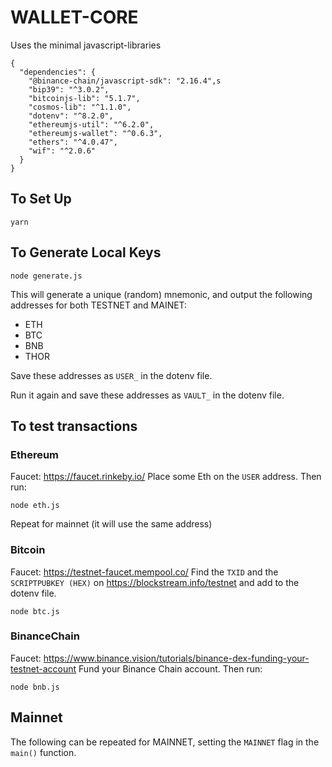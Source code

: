 # WALLET-CORE

Uses the minimal javascript-libraries

```
{
  "dependencies": {
    "@binance-chain/javascript-sdk": "2.16.4",s
    "bip39": "^3.0.2",
    "bitcoinjs-lib": "5.1.7",
    "cosmos-lib": "^1.1.0",
    "dotenv": "^8.2.0",
    "ethereumjs-util": "^6.2.0",
    "ethereumjs-wallet": "^0.6.3",
    "ethers": "^4.0.47",
    "wif": "^2.0.6"
  }
}
```

## To Set Up

```
yarn
```

## To Generate Local Keys

```
node generate.js
```

This will generate a unique (random) mnemonic, and output the following addresses for both TESTNET and MAINET:

* ETH
* BTC
* BNB
* THOR

Save these addresses as `USER_` in the dotenv file. 

Run it again and save these addresses as `VAULT_` in the dotenv file. 

## To test transactions

### Ethereum
Faucet: https://faucet.rinkeby.io/
Place some Eth on the `USER` address. Then run:

```
node eth.js
```

Repeat for mainnet (it will use the same address)

###  Bitcoin
Faucet: https://testnet-faucet.mempool.co/
Find the `TXID` and the `SCRIPTPUBKEY (HEX)` on https://blockstream.info/testnet and add to the dotenv file.

```
node btc.js
```

### BinanceChain
Faucet: https://www.binance.vision/tutorials/binance-dex-funding-your-testnet-account
Fund your Binance Chain account. Then run:

```
node bnb.js
```

## Mainnet

The following can be repeated for MAINNET, setting the `MAINNET` flag in the `main()` function.


